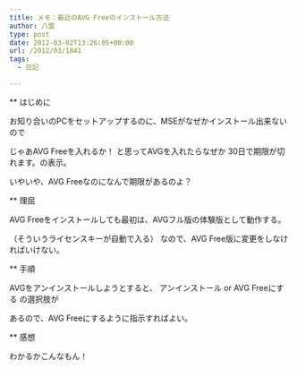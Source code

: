```yaml
---
title: メモ：最近のAVG Freeのインストール方法
author: 八雲
type: post
date: 2012-03-02T13:26:05+00:00
url: /2012/03/1841
tags:
  - 日記

---
```

** はじめに
  
お知り合いのPCをセットアップするのに、MSEがなぜかインストール出来ないので
  
じゃあAVG Freeを入れるか！ と思ってAVGを入れたらなぜか 30日で期限が切れます。の表示。
  
いやいや、AVG Freeなのになんで期限があるのよ？

** 理屈
  
AVG Freeをインストールしても最初は、AVGフル版の体験版として動作する。
  
（そういうライセンスキーが自動で入る） なので、AVG Free版に変更をしなければいけない。

** 手順
  
AVGをアンインストールしようとすると、 アンインストール or AVG Freeにする の選択肢が
  
あるので、AVG Freeにするように指示すればよい。

** 感想
  
わかるかこんなもん！
